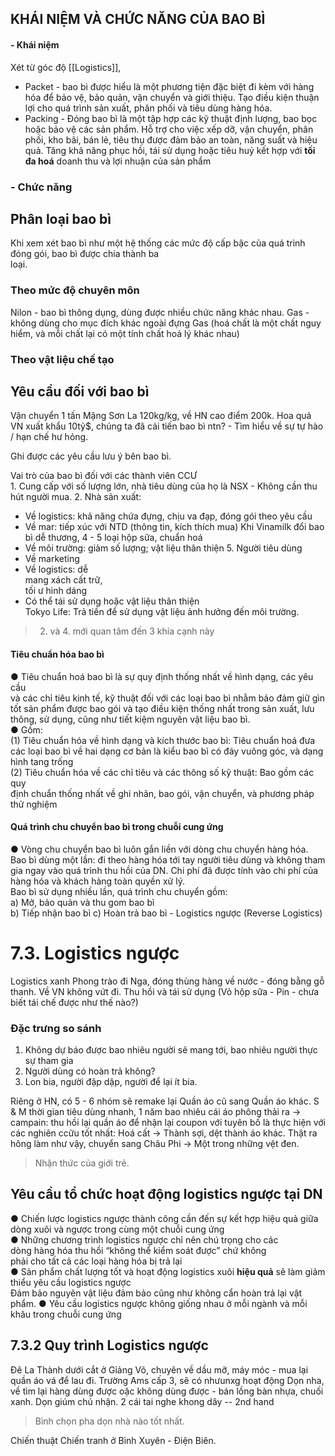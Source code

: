 ## KHÁI NIỆM VÀ CHỨC NĂNG CỦA BAO BÌ  
#### - Khái niệm
Xét từ góc độ [[Logistics]], 
- Packet - bao bì được hiểu là một phương tiện đặc biệt đi kèm với hàng hóa để bảo vệ, bảo quản, vận chuyển và giới thiệu.
	Tạo điều kiện thuận lợi cho quá trình sản xuất, phân phối và tiêu dùng hàng hóa.  
- Packing - Đóng bao bì là một tập hợp các kỹ thuật định lượng, bao bọc hoặc bảo vệ các sản phẩm.
	Hỗ trợ cho việc xếp dỡ, vận chuyển, phân phối, kho bãi, bán lẻ, tiêu thụ được đảm bảo an toàn, năng suất và hiệu quả. 
	Tăng khả năng phục hồi, tái sử dụng hoặc tiêu huỷ kết hợp với **tối đa hoá** doanh thu và lợi nhuận của sản phẩm
### - Chức năng



## Phân loại bao bì  
Khi xem xét bao bì như một hệ thống các mức độ cấp bậc của quá trình đóng gói, bao bì được chia thành ba  
loại.


### Theo mức độ chuyên môn
Nilon - bao bì thông dụng, dùng được nhiều chức năng khác nhau.
Gas - không dùng cho mục đích khác ngoài đựng Gas (hoá chất là một chất nguy hiểm, và mỗi chất lại có một tính chất hoá lý khác nhau)
### Theo vật liệu chế tạo

## Yêu cầu đối với bao bì
Vận chuyển 1 tấn Mậng Sơn La 120kg/kg, về HN cao điểm 200k. Hoa quả VN xuất khẩu 10tỷ$, chúng ta đã cải tiến bao bì ntn? - Tìm hiểu về sự tự hào / hạn chế hư hỏng.

Ghi được các yêu cầu lưu ý bên bao bì.

Vai trò của bao bì đối với các thành viên CCƯ  
1. 
   Cung cấp với số lượng lớn, nhà tiêu dùng của họ là NSX - Không cần thu hút người mua.
2. Nhà sản xuất:  
- Về logistics: khả năng chứa đựng, chịu va đạp, đóng gói theo yêu cầu  
- Về mar: tiếp xúc với NTD (thông tin, kích thích mua)
  Khi Vinamilk đổi bao bì dễ thương, 4 - 5 loại hộp sữa, chuẩn hoá
- Về môi trường: giảm số lượng; vật liệu thân thiện
  5. Người tiêu dùng  
- Về marketing  
- Về logistics: dễ  
mang xách cất trữ,  
tối ư hình dáng  
- Có thể tái sử dụng hoặc vật liệu thân thiện  
  Tokyo Life: Trả tiền để sử dụng vật liệu ảnh hưởng đến môi trường.

> 2. và 4. mới quan tâm đến 3 khía cạnh này

#### Tiêu chuẩn hóa bao bì  
● Tiêu chuẩn hoá bao bì là sự quy định thống nhất về hình dạng, các yêu cầu  
và các chỉ tiêu kinh tế, kỹ thuật đối với các loại bao bì nhằm bảo đảm giữ gìn  
tốt sản phẩm được bao gói và tạo điều kiện thống nhất trong sản xuất, lưu  
thông, sử dụng, cũng như tiết kiệm nguyên vật liệu bao bì.  
● Gồm:  
(1) Tiêu chuẩn hóa về hình dạng và kích thước bao bì: Tiêu chuẩn hoá đưa  
các loại bao bì về hai dạng cơ bản là kiểu bao bì có đáy vuông góc, và dạng  
hình tang trống  
(2) Tiêu chuẩn hóa về các chỉ tiêu và các thông số kỹ thuật: Bao gồm các quy  
định chuẩn thống nhất về ghi nhãn, bao gói, vận chuyển, và phương pháp  
thử nghiệm  

#### Quá trình chu chuyển bao bì trong chuỗi cung ứng  
● Vòng chu chuyển bao bì luôn gắn liền với dòng chu chuyển hàng hóa.  
	Bao bì dùng một lần: đi theo hàng hóa tới tay người tiêu dùng và không tham gia ngay vào quá trình thu hồi của DN. Chi phí đã được tính vào chi phí của hàng hóa và khách hàng toàn quyền xử lý.  
	Bao bì sử dụng nhiều lần, quá trình chu chuyển gồm:  
a) Mở, bảo quản và thu gom bao bì   
b) Tiếp nhận bao bì 
c) Hoàn trả bao bì - Logistics ngược (Reverse Logistics)

# 7.3. Logistics ngược

Logistics xanh
	Phong trào đi Nga, đóng thùng hàng về nước - đóng bằng gỗ thanh. Về VN không vứt đi.
Thu hồi và tái sử dụng (Vỏ hộp sữa - Pin - chưa biết tái chế được như thế nào?)

### Đặc trưng so sánh

1. Không dự báo được bao nhiêu người sẽ mang tới, bao nhiêu người thực sự tham gia
2. Người dùng có hoàn trả không?
3. Lon bia, người đập dập, người để lại ít bia.


Riêng ở HN, có 5 - 6 nhóm sẽ remake lại Quần áo cũ sang Quần áo khác. 
S & M thời gian tiêu dùng nhanh, 1 năm bao nhiêu cái áo phông thải ra -> campain: thu hồi lại quần áo để nhận lại coupon với tuyên bố là thực hiện với các nghiên ccữu tốt nhất: Hoá cất -> Thành sợi, dệt thành áo khác.
Thật ra hông làm như vậy, chuyển sang Châu Phi -> Một trong những vệt đen.

> Nhận thức của giới trẻ.

## Yêu cầu tổ chức hoạt động logistics ngược tại DN  
● Chiến lược logistics ngược thành công cần đến sự kết hợp hiệu quả giữa dòng xuôi và ngược trong cùng một chuỗi cung ứng  
● Những chương trình logistics ngược chỉ nên chú trọng cho các  
dòng hàng hóa thu hồi “không thể kiểm soát được” chứ không  
phải cho tất cả các loại hàng hóa bị trả lại  
● Sản phẩm chất lượng tốt và hoạt động logistics xuôi **hiệu quả** sẽ làm giảm thiểu yêu cầu logistics ngược  
Đảm bảo nguyên vật liệu đảm bảo cũng như không cẩn hoàn trả lại vật phẩm.
● Yêu cầu logistics ngược không giống nhau ở mỗi ngành và mỗi khâu trong chuỗi cung ứng  

## 7.3.2 Quy trình Logistics ngược
Đê La Thành dưới cắt ở Giảng Võ, chuyên về dầu mỡ, máy móc - mua lại quần áo vá để lau đi. 
Trường Ams cấp 3, sẽ có nhưunxg hoạt động Dọn nha, về tìm lại hàng dùng được oặc không dùng được - bán lồng bàn nhựa, chuối xanh. Dọn giúm chủ nhận. 2 cái tai nghe khong dây -- 2nd hand
> Bình chọn pha dọn nhà nào tốt nhất.

Chiến thuật Chiến tranh ở Bình Xuyên - Điện Biên.